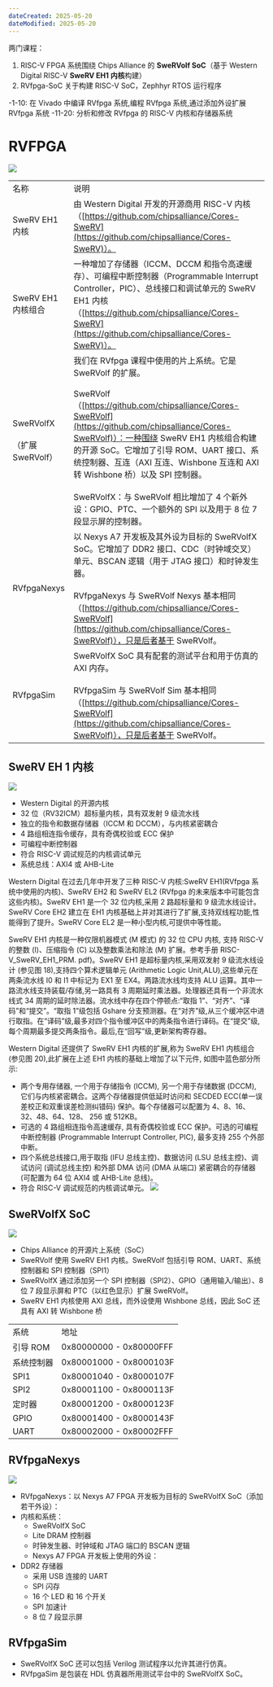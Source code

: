 ```yaml
---
dateCreated: 2025-05-20
dateModified: 2025-05-20
---
```


两门课程：

1. RISC-V FPGA 系统围绕 Chips Alliance 的 **SweRVolf SoC**（基于 Western Digital RISC-V **SweRV EH1 内核**构建）
2. RVfpga-SoC 关于构建 RISC-V SoC，Zephhyr RTOS 运行程序

-1-10: 在 Vivado 中编译 RVfpga 系统,编程 RVfpga 系统,通过添加外设扩展 RVfpga 系统
-11-20: 分析和修改 RVfpga 的 RISC-V 内核和存储器系统

# RVFPGA

![](RVfpga%20层次.png)

|   |   |
|---|---|
|名称|说明|
|SweRV EH1 内核|由 Western Digital 开发的开源商用 RISC-V 内核（[https://github.com/chipsalliance/Cores-SweRV](https://github.com/chipsalliance/Cores-SweRV)）。|
|SweRV EH1 内核组合|一种增加了存储器（ICCM、DCCM 和指令高速缓存）、可编程中断控制器（Programmable Interrupt Controller，PIC）、总线接口和调试单元的 SweRV EH1 内核（[https://github.com/chipsalliance/Cores-SweRV](https://github.com/chipsalliance/Cores-SweRV)）。|
|SweRVolfX<br><br>（扩展 SweRVolf）|我们在 RVfpga 课程中使用的片上系统。它是 SweRVolf 的扩展。<br><br>SweRVolf（[https://github.com/chipsalliance/Cores-SweRVolf](https://github.com/chipsalliance/Cores-SweRVolf)）：一种围绕 SweRV EH1 内核组合构建的开源 SoC。它增加了引导 ROM、UART 接口、系统控制器、互连（AXI 互连、Wishbone 互连和 AXI 转 Wishbone 桥）以及 SPI 控制器。<br><br>SweRVolfX：与 SweRVolf 相比增加了 4 个新外设：GPIO、PTC、一个额外的 SPI 以及用于 8 位 7 段显示屏的控制器。|
|RVfpgaNexys|以 Nexys A7 开发板及其外设为目标的 SweRVolfX SoC。它增加了 DDR2 接口、CDC（时钟域交叉）单元、BSCAN 逻辑（用于 JTAG 接口）和时钟发生器。<br><br>RVfpgaNexys 与 SweRVolf Nexys 基本相同（[https://github.com/chipsalliance/Cores-SweRVolf](https://github.com/chipsalliance/Cores-SweRVolf)），只是后者基于 SweRVolf。|
|RVfpgaSim|SweRVolfX SoC 具有配套的测试平台和用于仿真的 AXI 内存。<br><br>RVfpgaSim 与 SweRVolf Sim 基本相同（[https://github.com/chipsalliance/Cores-SweRVolf](https://github.com/chipsalliance/Cores-SweRVolf)），只是后者基于 SweRVolf。|

## SweRV EH 1 内核

![](SweRV%20EH1内核.png)

- Western Digital 的开源内核
- 32 位（RV32ICM）超标量内核，具有双发射 9 级流水线
- 独立的指令和数据存储器（ICCM 和 DCCM），与内核紧密耦合
- 4 路组相连指令缓存，具有奇偶校验或 ECC 保护
- 可编程中断控制器
- 符合 RISC-V 调试规范的内核调试单元
- 系统总线：AXI4 或 AHB-Lite

Western Digital 在过去几年中开发了三种 RISC-V 内核:SweRV EH1(RVfpga 系统中使用的内核)、SweRV EH2 和 SweRV EL2 (RVfpga 的未来版本中可能包含这些内核)。SweRV EH1 是一个 32 位内核,采用 2 路超标量和 9 级流水线设计。SweRV Core EH2 建立在 EH1 内核基础上并对其进行了扩展,支持双线程功能,性能得到了提升。SweRV Core EL2 是一种小型内核,可提供中等性能。

SweRV EH1 内核是一种仅限机器模式 (M 模式) 的 32 位 CPU 内核, 支持 RISC-V 的整数 (I)、压缩指令 (C) 以及整数乘法和除法 (M) 扩展。参考手册 RISC-V_SweRV_EH1_PRM. pdf)。SweRV EH1 是超标量内核,采用双发射 9 级流水线设计 (参见图 18),支持四个算术逻辑单元 (Arithmetic Logic Unit,ALU),这些单元在两条流水线 I0 和 I1 中标记为 EX1 至 EX4。两路流水线均支持 ALU 运算。其中一路流水线支持装载/存储,另一路具有 3 周期延时乘法器。处理器还具有一个非流水线式 34 周期的延时除法器。流水线中存在四个停顿点:“取指 1”、“对齐”、“译码”和“提交”。“取指 1”级包括 Gshare 分支预测器。在“对齐”级,从三个缓冲区中进行取指。在“译码”级,最多对四个指令缓冲区中的两条指令进行译码。在“提交”级,每个周期最多提交两条指令。最后,在“回写”级,更新架构寄存器。

Western Digital 还提供了 SweRV EH1 内核的扩展,称为 SweRV EH1 内核组合 (参见图 20),此扩展在上述 EH1 内核的基础上增加了以下元件, 如图中蓝色部分所示:

- 两个专用存储器, 一个用于存储指令 (ICCM), 另一个用于存储数据 (DCCM), 它们与内核紧密耦合。这两个存储器提供低延时访问和 SECDED ECC(单一误差校正和双重误差检测纠错码) 保护。每个存储器可以配置为 4、8、16、32、48、64、128、
256 或 512KB。
- 可选的 4 路组相连指令高速缓存, 具有奇偶校验或 ECC 保护。可选的可编程中断控制器 (Programmable Interrupt Controller, PIC), 最多支持 255 个外部中断。
- 四个系统总线接口,用于取指 (IFU 总线主控)、数据访问 (LSU 总线主控)、调试访问 (调试总线主控) 和外部 DMA 访问 (DMA 从端口) 紧密耦合的存储器 (可配置为 64 位 AXI4 或 AHB-Lite 总线)。
- 符合 RISC-V 调试规范的内核调试单元。
![](SweRV%20EH1内核组合.png)

## SweRVolfX SoC

![](SweRVolfX%20SoC.png)

- Chips Alliance 的开源片上系统（SoC）
- SweRVolf 使用 SweRV EH1 内核。SweRVolf 包括引导 ROM、UART、系统控制器和 SPI 控制器（SPI1）
- SweRVolfX 通过添加另一个 SPI 控制器（SPI2）、GPIO（通用输入/输出）、8 位 7 段显示屏和 PTC（以红色显示）扩展 SweRVolf。
- SweRV EH1 内核使用 AXI 总线，而外设使用 Wishbone 总线，因此 SoC 还具有 AXI 转 Wishbone 桥

|       |                         |
| ----- | ----------------------- |
| 系统    | 地址                      |
| 引导 ROM | 0x80000000 - 0x80000FFF |
| 系统控制器 | 0x80001000 - 0x8000103F |
| SPI1  | 0x80001040 - 0x8000107F |
| SPI2  | 0x80001100 - 0x8000113F |
| 定时器   | 0x80001200 - 0x8000123F |
| GPIO  | 0x80001400 - 0x8000143F |
| UART  | 0x80002000 - 0x80002FFF ||

## RVfpgaNexys

![](RVfpgaNexys.png)

- RVfpgaNexys：以 Nexys A7 FPGA 开发板为目标的 SweRVolfX SoC（添加若干外设）：
- 内核和系统：
	- SweRVolfX SoC
	- Lite DRAM 控制器
	- 时钟发生器、时钟域和 JTAG 端口的 BSCAN 逻辑
	- Nexys A7 FPGA 开发板上使用的外设：
- DDR2 存储器
	- 采用 USB 连接的 UART
	- SPI 闪存
	- 16 个 LED 和 16 个开关
	- SPI 加速计
	- 8 位 7 段显示屏

## RVfpgaSim

- SweRVolfX SoC 还可以包括 Verilog 测试程序以允许其进行仿真。
- RVfpgaSim 是包装在 HDL 仿真器所用测试平台中的 SweRVolfX SoC。
